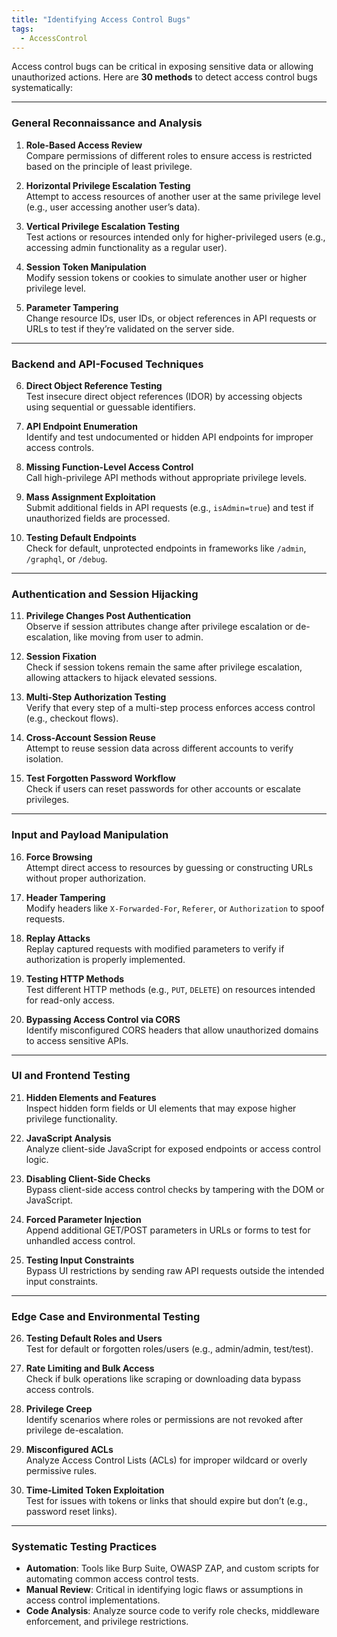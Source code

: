 ```yaml
---
title: "Identifying Access Control Bugs"
tags:
  - AccessControl
---
```


Access control bugs can be critical in exposing sensitive data or allowing unauthorized actions. Here are **30 methods** to detect access control bugs systematically:

---

### **General Reconnaissance and Analysis**
1. **Role-Based Access Review**  
   Compare permissions of different roles to ensure access is restricted based on the principle of least privilege.

2. **Horizontal Privilege Escalation Testing**  
   Attempt to access resources of another user at the same privilege level (e.g., user accessing another user’s data).

3. **Vertical Privilege Escalation Testing**  
   Test actions or resources intended only for higher-privileged users (e.g., accessing admin functionality as a regular user).

4. **Session Token Manipulation**  
   Modify session tokens or cookies to simulate another user or higher privilege level.

5. **Parameter Tampering**  
   Change resource IDs, user IDs, or object references in API requests or URLs to test if they’re validated on the server side.

---

### **Backend and API-Focused Techniques**
6. **Direct Object Reference Testing**  
   Test insecure direct object references (IDOR) by accessing objects using sequential or guessable identifiers.

7. **API Endpoint Enumeration**  
   Identify and test undocumented or hidden API endpoints for improper access controls.

8. **Missing Function-Level Access Control**  
   Call high-privilege API methods without appropriate privilege levels.

9. **Mass Assignment Exploitation**  
   Submit additional fields in API requests (e.g., `isAdmin=true`) and test if unauthorized fields are processed.

10. **Testing Default Endpoints**  
    Check for default, unprotected endpoints in frameworks like `/admin`, `/graphql`, or `/debug`.

---

### **Authentication and Session Hijacking**
11. **Privilege Changes Post Authentication**  
    Observe if session attributes change after privilege escalation or de-escalation, like moving from user to admin.

12. **Session Fixation**  
    Check if session tokens remain the same after privilege escalation, allowing attackers to hijack elevated sessions.

13. **Multi-Step Authorization Testing**  
    Verify that every step of a multi-step process enforces access control (e.g., checkout flows).

14. **Cross-Account Session Reuse**  
    Attempt to reuse session data across different accounts to verify isolation.

15. **Test Forgotten Password Workflow**  
    Check if users can reset passwords for other accounts or escalate privileges.

---

### **Input and Payload Manipulation**
16. **Force Browsing**  
    Attempt direct access to resources by guessing or constructing URLs without proper authorization.

17. **Header Tampering**  
    Modify headers like `X-Forwarded-For`, `Referer`, or `Authorization` to spoof requests.

18. **Replay Attacks**  
    Replay captured requests with modified parameters to verify if authorization is properly implemented.

19. **Testing HTTP Methods**  
    Test different HTTP methods (e.g., `PUT`, `DELETE`) on resources intended for read-only access.

20. **Bypassing Access Control via CORS**  
    Identify misconfigured CORS headers that allow unauthorized domains to access sensitive APIs.

---

### **UI and Frontend Testing**
21. **Hidden Elements and Features**  
    Inspect hidden form fields or UI elements that may expose higher privilege functionality.

22. **JavaScript Analysis**  
    Analyze client-side JavaScript for exposed endpoints or access control logic.

23. **Disabling Client-Side Checks**  
    Bypass client-side access control checks by tampering with the DOM or JavaScript.

24. **Forced Parameter Injection**  
    Append additional GET/POST parameters in URLs or forms to test for unhandled access control.

25. **Testing Input Constraints**  
    Bypass UI restrictions by sending raw API requests outside the intended input constraints.

---

### **Edge Case and Environmental Testing**
26. **Testing Default Roles and Users**  
    Test for default or forgotten roles/users (e.g., admin/admin, test/test).

27. **Rate Limiting and Bulk Access**  
    Check if bulk operations like scraping or downloading data bypass access controls.

28. **Privilege Creep**  
    Identify scenarios where roles or permissions are not revoked after privilege de-escalation.

29. **Misconfigured ACLs**  
    Analyze Access Control Lists (ACLs) for improper wildcard or overly permissive rules.

30. **Time-Limited Token Exploitation**  
    Test for issues with tokens or links that should expire but don’t (e.g., password reset links).

---

### **Systematic Testing Practices**
- **Automation**: Tools like Burp Suite, OWASP ZAP, and custom scripts for automating common access control tests.
- **Manual Review**: Critical in identifying logic flaws or assumptions in access control implementations.
- **Code Analysis**: Analyze source code to verify role checks, middleware enforcement, and privilege restrictions.

